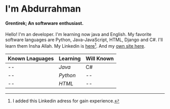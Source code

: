 # I'm Abdurrahman
#### Grentirek; An softwware enthusiast.

Hello! I'm an developer. I'm learning now java and English. My favorite software languages are Python, Java-JavaScript, HTML, Django and C#. I'll learn them Insha Allah.
My Linkedin is [here](https://www.linkedin.com/in/gren-tirek/?locale=en_US)[^1]. And my [own site here](https://grentirek.github.io/Grentirek_OwnSite/).
[^1]: I added this Linkedin adress for gain experience.

Known Lnaguages | Learning | Will Known
--- | --- | ---
-- | *Java* | C#
-- | *Python* | --
-- | *HTML* | --
